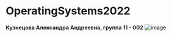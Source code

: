 # OperatingSystems2022
**Кузнецова Александра Андреевна, группа 11 - 002**
![image](https://user-images.githubusercontent.com/73255899/209450255-b1c28fc2-1925-4c9c-99bf-5c5e378a4ae2.png)
